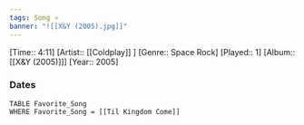 ```yaml
---
tags: Song ⭐ 
banner: "![[X&Y (2005).jpg]]"
---
```

[Time:: 4:11]
[Artist:: [[Coldplay]] ]
[Genre:: Space Rock]
[Played:: 1]
[Album:: [[X&Y (2005)]]]
[Year:: 2005]
### Dates
````dataview
TABLE Favorite_Song
WHERE Favorite_Song = [[Til Kingdom Come]]
````